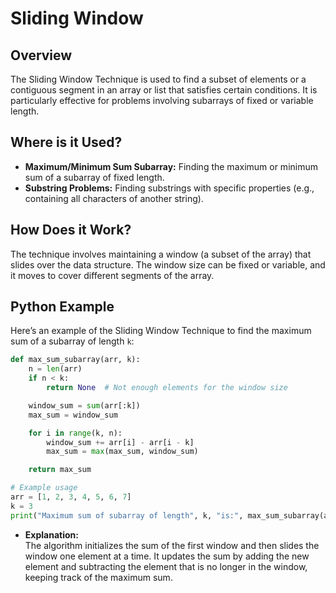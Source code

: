 # **Sliding Window**

## **Overview**

The Sliding Window Technique is used to find a subset of elements or a contiguous segment in an array or list that satisfies certain conditions. It is particularly effective for problems involving subarrays of fixed or variable length.

## **Where is it Used?**

- **Maximum/Minimum Sum Subarray:** Finding the maximum or minimum sum of a subarray of fixed length.
- **Substring Problems:** Finding substrings with specific properties (e.g., containing all characters of another string).

## **How Does it Work?**

The technique involves maintaining a window (a subset of the array) that slides over the data structure. The window size can be fixed or variable, and it moves to cover different segments of the array.

## **Python Example**

Here’s an example of the Sliding Window Technique to find the maximum sum of a subarray of length `k`:

```python
def max_sum_subarray(arr, k):
    n = len(arr)
    if n < k:
        return None  # Not enough elements for the window size

    window_sum = sum(arr[:k])
    max_sum = window_sum

    for i in range(k, n):
        window_sum += arr[i] - arr[i - k]
        max_sum = max(max_sum, window_sum)

    return max_sum

# Example usage
arr = [1, 2, 3, 4, 5, 6, 7]
k = 3
print("Maximum sum of subarray of length", k, "is:", max_sum_subarray(arr, k))  # Output: 18
```

- **Explanation:**  
  The algorithm initializes the sum of the first window and then slides the window one element at a time. It updates the sum by adding the new element and subtracting the element that is no longer in the window, keeping track of the maximum sum.
